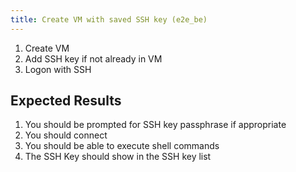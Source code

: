 ```yaml
---
title: Create VM with saved SSH key (e2e_be)
---
```

1. Create VM
1. Add SSH key if not already in VM
1. Logon with SSH

## Expected Results
1. You should be prompted for SSH key passphrase if appropriate
1. You should connect
1. You should be able to execute shell commands
1. The SSH Key should show in the SSH key list

